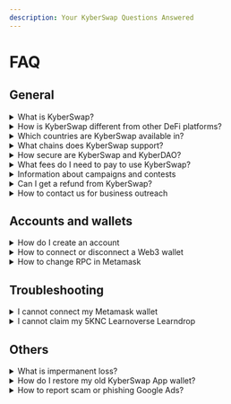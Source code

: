 ```yaml
---
description: Your KyberSwap Questions Answered
---
```


# FAQ

## General

<details>

<summary>What is KyberSwap?</summary>

KyberSwap is both a multi-chain DEX aggregator and a liquidity source with capital-efficient liquidity pools that earns fees for liquidity providers. KyberSwap is the best place to trade and earn on networks such as Ethereum, Polygon, Binance Smart Chain (BSC), Avalanche, and Fantom since you can get the best rates for your token swaps and earn more with your token assets.\
\
You can visit our [Introduction to KyberSwap](../../) page for more details.

</details>

<details>

<summary>How is KyberSwap different from other DeFi platforms?</summary>

KyberSwap is DeFi's first multi-chain [Dynamic Automated Market Maker](../whitepapers.md) (DMM) that is also a liquidity aggregator that optimizes returns for liquidity providers. KyberSwap differs from other DeFi platforms in the following ways:

* [Amplified Classic AMM pools with dynamic fees](../../liquidity-solutions/kyberswap-classic/)
* [Auto-compounding concentrated liquidity positions](../../liquidity-solutions/kyberswap-elastic/)
* [Optimized trade routing across DEXs and aggregators on multiple chains](../../kyberswap-solutions/kyberswap-aggregator/)
* [Surfacing valuable on/off-chain token data for data-driven trades](../../kyberswap-solutions/truesight/)

For the full KyberSwap Solution suite, please refer to [Our Solutions](../../#our-solutions).

</details>

<details>

<summary>Which countries are KyberSwap available in?</summary>

[KyberSwap.com](http://kyberswap.com/) is available to use in most countries except where prohibited by prevailing laws. For detailed information on the terms and conditions that may apply, please read our [Terms of Use](https://kyberswap.com/files/23022023KyberSwapTermsofUse.pdf). Ensuring that the use of KyberSwap is in compliance with applicable laws and regulations in a specific country is the responsibility of our users.

</details>

<details>

<summary>What chains does KyberSwap support?</summary>

Please refer to [Supported Exchanges And Networks](../supported-exchanges-and-networks.md) for the full list of chains which are supported by KyberSwap.

</details>

<details>

<summary>How secure are KyberSwap and KyberDAO?</summary>

Kyber Network highly values the security of the KyberSwap protocol and the KyberDAO governance platform.

KyberSwap is fully non-custodial and our users’ funds are not held by KyberSwap. In addition, KyberSwap, KyberDAO, and their associated smart contracts have been audited by reputable audit teams in the blockchain industry, such as [Chainsecurity](https://chainsecurity.com/) and [Hacken](https://hacken.io/).

You can find links to their security audit reports [here](../../reference/audits.md).

</details>

<details>

<summary>What fees do I need to pay to use KyberSwap?</summary>

#### Network Fees

KyberSwap is a fully onchain service. Everyone who creates transactions on the blockchain will need to pay network fees associated with their transactions. These fees vary depending on

1. The network being used
2. Network congestion at the time
3. Complexity of the smart contract transaction being executed

#### Trading Fees

KyberSwap does not charge fees to users using the protocol to swap tokens. However Liquidity Providers are allowed to set fees on their liquidity pools and traders who choose to use these pools to perform swaps will need to pay trading fees to the LP, along with any associated network fees.

It should be noted that of these Trading Fees collected by LPs, [10% goes to KyberSwap’s governance DAO](../../governance/kyberdao/fees-to-kyberdao.md), KyberDAO.

</details>

<details>

<summary>Information about campaigns and contests</summary>

We host trading campaigns and contests from time to time via our community channels. These give users a chance to earn various rewards for participation. To stay up to date with current and future campaigns, please join our Discord server and monitor the [#announcements channel](https://discord.com/channels/608934314960224276/684611297526153226).

</details>

<details>

<summary>Can I get a refund from KyberSwap?</summary>

KyberSwap is a decentralized platform and does not hold our users’ funds in custody. By using [KyberSwap.com](http://kyberswap.com/), **users assume all responsibility for any loss of funds.** Blockchain transactions are permanent, therefore users cannot be refunded for failed transactions, gas costs, or loss due to market dynamics (i.e. slippage, price impact, front-running, internal commissions, impermanent loss, or external theft).

</details>

<details>

<summary>How to contact us for business outreach</summary>

#### Partnerships

We are always open to build relationships with others in the DeFi space. If you represent a project and would like to get in touch with us about a potential partnership, please send us a proposal via [this google form](https://docs.google.com/forms/d/e/1FAIpQLScPRN6NSBQ2LsPTyseVlS92PX9i-Wq2O13qhHV-Z\_Ub3BgzqA/viewform).

#### Marketing Proposal

If you have a marketing opportunity you would like to share with us, please post the details in the [#marketing-proposal channel on our Discord server](https://discord.com/channels/608934314960224276/1031237120943194182). A member of our marketing team will be in touch if we deem the proposal a fit.

</details>

## Accounts and wallets

<details>

<summary>How do I create an account</summary>

As a decentralized platform, KyberSwap does not offer users “accounts” in the traditional sense. We do not store your private data and all transactions on our platform take place through the use of [Web3 wallets](../foundational-topics/decentralized-technologies/wallets.md).

Connecting your Web3 wallet to the KyberSwap platform will enable you to use the full suite of KyberSwap's onchain features. For more information on how to connect your wallet to KyberSwap, please refer to [this article](../../kyberswap-solutions/kyberswap-interface/user-guides/connect-your-wallet.md).

</details>

<details>

<summary>How to connect or disconnect a Web3 wallet</summary>

Please refer to [Connect Your Wallet](../../kyberswap-solutions/kyberswap-interface/user-guides/connect-your-wallet.md) for a step-by-step guide on connecting your Web3 wallet with KyberSwap. You can also visit [Wallets](../foundational-topics/decentralized-technologies/wallets.md) to learn more about Web3 wallets and their implementation.

</details>

<details>

<summary>How to change RPC in Metamask</summary>

If you are facing any transaction delays or if data is taking too long to load on KyberSwap, it could be due to congestion on the blockchain network that you are using. Since some Remote Procedure Call (RPC) endpoints may be more congested than others at a given time, so changing the RPC endpoint URL that your web3 wallet uses to connect to the network may sometimes give a better experience.

In this guide, we will show you how to specify an alternate RPC endpoint for **Metamask** to connect to the **Polygon network.**

**Step 1**: Open your Metamask wallet and click on “My accounts” (the circular button at the top right of the window) and then click on “Settings”.

<img src="https://support.kyberswap.com/hc/article_attachments/14435445235865" alt="001a_MyAccountsCircularButton.png" data-size="original">

<img src="https://support.kyberswap.com/hc/article_attachments/14435414408857" alt="001b_Settings.png" data-size="original">

**Step 2**: Go to Networks and click the “Add Network” button.

<img src="https://support.kyberswap.com/hc/article_attachments/14435414474905" alt="002a_Networks.png" data-size="original">

<img src="https://support.kyberswap.com/hc/article_attachments/14435445381913" alt="002c_AddNetworkButton.png" data-size="original">

This will open up a browser tab with more Metamask Settings.

**Step 3**: Click “Add a network manually” to proceed.

<img src="https://support.kyberswap.com/hc/article_attachments/14435414534169" alt="003a_BrowserTab.png" data-size="original">

**Step 4**: On the screen that appears, specify the new network. For the purposes of this guide we are going to specify an alternate Polygon Mainnet connection setting named “Polygon Mainnet 2”.

Under “New RPC URL” change the URL to the RPC URL that you would like to use. (For a list of public RPC URLs and private RPC providers on the Polygon network, please refer to [Polygon’s wiki](https://wiki.polygon.technology/docs/develop/network-details/endpoints/).) For this example we’re using [`https://polygon-rpc.com`](https://polygon-rpc.com/)

Click the “Save” button when you are done.

<img src="https://support.kyberswap.com/hc/article_attachments/14435445460249" alt="003b_AddNetworkManually.png" data-size="original">

The newly defined network that uses the new RPC should now appear in your Networks list.

<img src="https://support.kyberswap.com/hc/article_attachments/14435445464217" alt="003c_NewNetworkAppears.png" data-size="original">

</details>

## Troubleshooting

<details>

<summary>I cannot connect my Metamask wallet</summary>

Metamask is one of the most popular web3 wallets among KyberSwap users, so it can be surprising to find that Metamask sometimes cannot be selected to use with [KyberSwap.com](http://kyberswap.com/): the “Connect” button either does nothing or the Metamask option is simply greyed out and unselectable on the “Connect your Wallet” screen. This is not intended behavior.

<img src="https://support.kyberswap.com/hc/article_attachments/14344808346777" alt="MetaMaskUnselectable.png" data-size="original">

There are a couple of things you can try to resolve this.

1. Ensure that the Metamask extension is installed on your browser.
2. Ensure that your Metamask wallet is unlocked with your password. Your wallet extension may also be waiting for confirmation from you to connect to KyberSwap.
3. If you have either or both **Trust Wallet** and/or **Coin98** wallet extensions installed, go into their extension settings and disable the options making them the default wallet. These wallet extensions have been known to set themselves as the default wallet, overriding other wallets like Metamask.&#x20;

If these steps do not solve the problem, please take screenshots of what you’re seeing and contact [Support](https://support.kyberswap.com/hc/en-us/requests/new).

</details>

<details>

<summary>I cannot claim my 5KNC Learnoverse Learndrop</summary>

Regarding the [KyberSwap Learndrop that started on 4 Jan 2023](https://www.bitdegree.org/course/kyberswap-exploring-the-evolution-of-dexs), disbursement of these rewards is managed by BitDegree Learnoverse. They perform a batch disbursement of rewards to all eligible users once per day. Please allow them some time after you've completed the tasks to properly distribute the rewards.\
\
If you believe your drop to be missing or late, please contact Learnoverse ([hello@learnoverse.com](mailto:hello@learnoverse.com)) and tell them your Learnoverse account email, wallet address, and phone number.

</details>

## Others

<details>

<summary>What is impermanent loss?</summary>

Impermanent loss is a temporary loss of funds brought about by the differences in token ratios when entering and exiting an AMM liquidity pool. In short, it is the difference in value between holding both assets versus providing those assets as liquidity.

Please refer to [Impermanent Loss ](../foundational-topics/decentralized-finance/impermanent-loss.md)for an overview of impermanent loss and how it affects your liquidity positions.

</details>

<details>

<summary>How do I restore my old KyberSwap App wallet?</summary>

KyberSwap used to have an app with a web3 wallet, but support for that app was discontinued as of 30 June 2021. The app is now obsolete.

<img src="https://support.kyberswap.com/hc/article_attachments/14394340012057" alt="KyberSwapAppObsolete.png" data-size="original">

If you still have this app installed on your device, you will find that it is no longer possible to send funds using the app. However, as is the case with any web3 wallet, you can simply restore the wallet to a different web3 wallet client (e.g. Metamask) using the KyberSwap app wallet’s backup secret. To avoid permanent loss of funds, we recommend that you endeavor to do this as soon as possible.

To find your backup secret, simply follow the following steps in the app.

**Step 1**: Tap on Settings > Manage Wallets

**Step 2**: Tap on the wallet you would like to back up

**Step 3**: Tap Edit > Show Backup Phrase

**Step 4**: When prompted, enter your app Passcode

**Step 5**: Tap “Choose your backup method” > Continue

If your wallet was imported, the app will provides two backup methods: Keystore & Private Key.

If your wallet was created in the KyberSwap app, the app will provide three backup methods: Keystore, Private Key, or 12-word Seed phrase.

Once you have obtained your secret, **keep it safe and do not share it with anyone else**. Use the secret to restore your wallet to an up-to-date web3 wallet client and you will once again have access to your funds.

</details>

<details>

<summary>How to report scam or phishing Google Ads?</summary>

It’s common for scammers and bad actors to buy ads to promote their phishing websites to impersonate reputable exchanges like [KyberSwap.com](http://kyberswap.com/) in an effort to steal your hard-earned crypto.

<img src="https://support.kyberswap.com/hc/article_attachments/14606972086041" alt="000_LookAtTheScams.png" data-size="original">

Other than their sketchy URLs, these websites greatly resemble [KyberSwap.com](http://kyberswap.com/), but if you connect your wallet to their dubious smart contracts you might lose all your crypto. Please be vigilant and always check the URL to ensure that you are trading on the legitimate [KyberSwap.com](http://kyberswap.com/).

If you would like to help us keep our community safe, you can contribute by reporting these scam ads to Google by following these steps:

**Step 1**: Click on the triangle next to the scam ad. This will open the My Ad Center screen.

<img src="https://support.kyberswap.com/hc/article_attachments/14606973852441" alt="001a_Dropdownbutton.png" data-size="original">

**Step 2**: Click on “Report ad”.

<img src="https://support.kyberswap.com/hc/article_attachments/14607002049689" alt="002_MyAdCentre.png" data-size="original">

**Step 3**: Select the reason “An ad violates Google Ads policies”

<img src="https://support.kyberswap.com/hc/article_attachments/14607002209945" alt="003_ViolatesAdPolicies.png" data-size="original">

**Step 4**: Select the reason “It’s misleading or a scam” and provide additional details, e.g. “This is an ad for a phishing website that is impersonating [KyberSwap.com](http://kyberswap.com/), a reputable cryptocurrency decentralized exchange.” Click the “Submit” button to submit your report.

<img src="https://support.kyberswap.com/hc/article_attachments/14607024442521" alt="004_ReasonSubmit.png" data-size="original">

</details>
